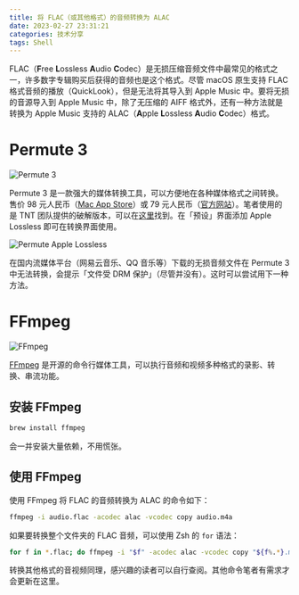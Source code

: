 ```yaml
---
title: 将 FLAC（或其他格式）的音频转换为 ALAC
date: 2023-02-27 23:31:21
categories: 技术分享
tags: Shell
---
```


FLAC（**F**ree **L**ossless **A**udio **C**odec）是无损压缩音频文件中最常见的格式之一，许多数字专辑购买后获得的音频也是这个格式。尽管 macOS 原生支持 FLAC 格式音频的播放（QuickLook），但是无法将其导入到 Apple Music 中。要将无损的音源导入到 Apple Music 中，除了无压缩的 AIFF 格式外，还有一种方法就是转换为 Apple Music 支持的 ALAC（**A**pple **L**ossless **A**udio **C**odec）格式。

# Permute 3

![Permute 3](Permute-3.png)

Permute 3 是一款强大的媒体转换工具，可以方便地在各种媒体格式之间转换。售价 98 元人民币（[Mac App Store](https://apps.apple.com/cn/app/permute-3/id1444998321)）或 79 元人民币（[官方网站](https://software.charliemonroe.net/permute/)）。笔者使用的是 TNT 团队提供的破解版本，可以在[这里](https://macapp.org.cn/app/permute.html)找到。在「预设」界面添加 Apple Lossless 即可在转换界面使用。

![Permute Apple Lossless](Permute-Apple-Lossless.png)

在国内流媒体平台（网易云音乐、QQ 音乐等）下载的无损音频文件在 Permute 3 中无法转换，会提示「文件受 DRM 保护」（尽管并没有）。这时可以尝试用下一种方法。

# FFmpeg

![FFmpeg](FFmpeg_Logo_new.svg)

[FFmpeg](https://ffmpeg.org/) 是开源的命令行媒体工具，可以执行音频和视频多种格式的录影、转换、串流功能。

## 安装 FFmpeg

```sh
brew install ffmpeg
```

会一并安装大量依赖，不用慌张。

## 使用 FFmpeg

使用 FFmpeg 将 FLAC 的音频转换为 ALAC 的命令如下：
```sh
ffmpeg -i audio.flac -acodec alac -vcodec copy audio.m4a
```
如果要转换整个文件夹的 FLAC 音频，可以使用 Zsh 的 `for` 语法：

```sh
for f in *.flac; do ffmpeg -i "$f" -acodec alac -vcodec copy "${f%.*}.m4a"; done
```
转换其他格式的音视频同理，感兴趣的读者可以自行查阅。其他命令笔者有需求才会更新在这里。